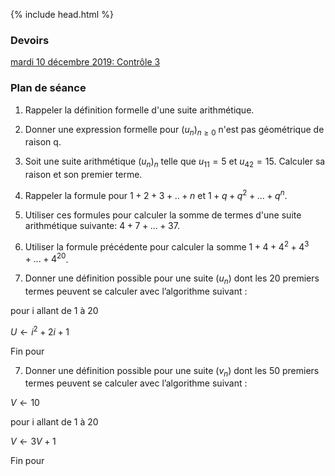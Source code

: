 {% include head.html %}

### Devoirs

[mardi 10 décembre 2019: Contrôle 3](https://edisondelorgues.github.io/Math/191210)

### Plan de séance

1. Rappeler la définition formelle d'une suite arithmétique.

2. Donner une expression formelle pour $(u_n)_{n \geq 0}$ n'est pas géométrique de raison q.

2. Soit une suite arithmétique $(u_n)_{n}$ telle que $u_{11}=5$ et $u_{42}=15$. Calculer sa raison et son premier terme.

3. Rappeler la formule pour $1+2+3+..+n$ et $1+q+q^2+...+q^n$.

4. Utiliser ces formules pour calculer la somme de termes d'une suite arithmétique suivante: $4+7+...+37$.

5. Utiliser la formule précédente pour calculer la somme $1+4+4^2+4^3+...+4^{20}$.

6. Donner une définition possible pour une suite $(u_n)$ dont les 20 premiers termes peuvent se calculer
avec l’algorithme suivant :

pour i allant de 1 à 20

$U \leftarrow i^2+2i+1$

Fin pour

7. Donner une définition possible pour une suite $(v_n)$ dont les 50 premiers termes peuvent se calculer
avec l’algorithme suivant :

$V \leftarrow 10$

pour i allant de 1 à 20

$V \leftarrow 3V+1$

Fin pour
